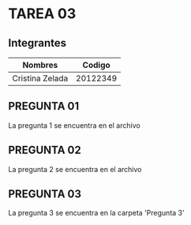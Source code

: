 # TAREA 03

## Integrantes

| Nombres       | Codigo          | 
| ------------- |:-------------:| 
| Cristina Zelada     | 20122349 | 


## PREGUNTA 01

La pregunta 1 se encuentra en el archivo 

## PREGUNTA 02

La pregunta 2 se encuentra en  el archivo 

## PREGUNTA 03

La pregunta 3 se encuentra en la carpeta 'Pregunta 3'

